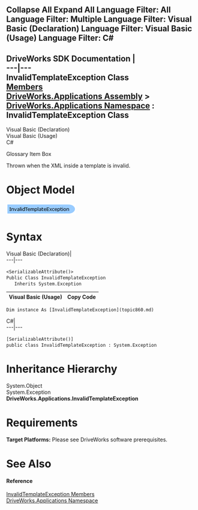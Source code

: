 Collapse All Expand All Language Filter: All  Language Filter: Multiple  Language Filter: Visual Basic (Declaration) Language Filter: Visual Basic (Usage) Language Filter: C#  
---  
DriveWorks SDK Documentation  |   
---|---  
InvalidTemplateException Class   
[Members](topic861.md)   
[DriveWorks.Applications Assembly](topic13.md) > [DriveWorks.Applications Namespace](topic16.md) : InvalidTemplateException Class  
---  
  
Visual Basic (Declaration)    
Visual Basic (Usage)    
C# 

Glossary Item Box

Thrown when the XML inside a template is invalid. 

# Object Model

![](dotnetdiagramimages/image21.png)

# Syntax

Visual Basic (Declaration)|   
---|---  
      
    
    <SerializableAttribute()>
    Public Class InvalidTemplateException 
       Inherits System.Exception  
  
Visual Basic (Usage)| Copy Code  
---|---  
      
    
    Dim instance As [InvalidTemplateException](topic860.md)  
  
C#|   
---|---  
      
    
    [SerializableAttribute()]
    public class InvalidTemplateException : System.Exception   
  
# Inheritance Hierarchy

System.Object  
System.Exception  
**DriveWorks.Applications.InvalidTemplateException**  


# Requirements

**Target Platforms:** Please see DriveWorks software prerequisites.

# See Also

#### Reference

[InvalidTemplateException Members](topic861.md)   
[DriveWorks.Applications Namespace](topic16.md)


